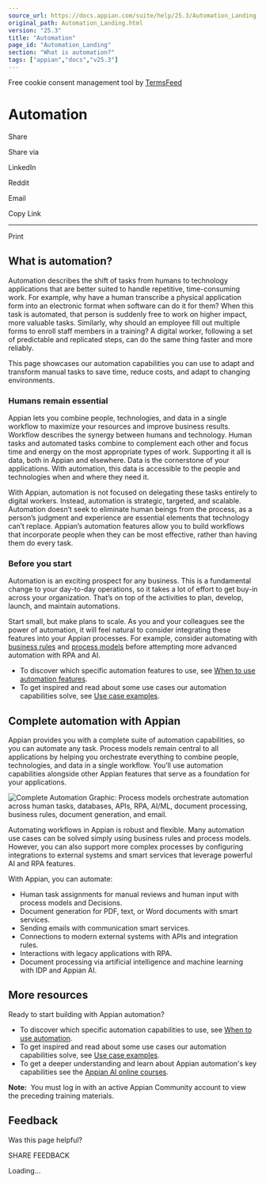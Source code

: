 ```yaml
---
source_url: https://docs.appian.com/suite/help/25.3/Automation_Landing.html
original_path: Automation_Landing.html
version: "25.3"
title: "Automation"
page_id: "Automation_Landing"
section: "What is automation?"
tags: ["appian","docs","v25.3"]
---
```



Free cookie consent management tool by [TermsFeed](https://www.termsfeed.com/)

# Automation

Share

Share via

LinkedIn

Reddit

Email

Copy Link

* * *

Print

## What is automation?

Automation describes the shift of tasks from humans to technology applications that are better suited to handle repetitive, time-consuming work. For example, why have a human transcribe a physical application form into an electronic format when software can do it for them? When this task is automated, that person is suddenly free to work on higher impact, more valuable tasks. Similarly, why should an employee fill out multiple forms to enroll staff members in a training? A digital worker, following a set of predictable and replicated steps, can do the same thing faster and more reliably.

This page showcases our automation capabilities you can use to adapt and transform manual tasks to save time, reduce costs, and adapt to changing environments.

### Humans remain essential

Appian lets you combine​ people, technologies, and data​ in a s​ingle workflow​ to ​maximize your resources and improve business results. Workflow describes the synergy between humans and technology. Human tasks and automated tasks combine to complement each other and focus time and energy on the most appropriate types of work. Supporting it all is data, both in Appian and elsewhere. Data is the cornerstone of your applications. With automation, this data is accessible to the people and technologies when and where they need it.

With Appian, automation is not focused on delegating these tasks entirely to digital workers. Instead, automation is strategic, targeted, and scalable. Automation doesn’t seek to eliminate human beings from the process, as a person’s judgment and experience are essential elements that technology can’t replace. Appian’s automation features allow you to build workflows that incorporate people when they can be most effective, rather than having them do every task.

### Before you start

Automation is an exciting prospect for any business. This is a fundamental change to your day-to-day operations, so it takes a lot of effort to get buy-in across your organization. That’s on top of the activities to plan, develop, launch, and maintain automations.

Start small, but make plans to scale. As you and your colleagues see the power of automation, it will feel natural to consider integrating these features into your Appian processes. For example, consider automating with [business rules](Appian_Decisions.html) and [process models](process_model_overview.html) before attempting more advanced automation with RPA and AI.

-   To discover which specific automation features to use, see [When to use automation features](Automation_Use_Cases.html#when-to-use-automation).
-   To get inspired and read about some use cases our automation capabilities solve, see [Use case examples](Automation_Use_Cases.html#use-case-examples).

## Complete automation with Appian

Appian provides you with a complete suite of automation capabilities, so you can automate any task. Process models remain central to all applications by helping you orchestrate everything to combine people, technologies, and data in a single workflow. You’ll use automation capabilities alongside other Appian features that serve as a foundation for your applications.

![Complete Automation Graphic: Process models orchestrate automation across human tasks, databases, APIs, RPA, AI/ML, document processing, business rules, document generation, and email.](images/automation/Complete-Automation-Graphic.png)

Automating workflows in Appian is robust and flexible. Many automation use cases can be solved simply using business rules and process models. However, you can also support more complex processes by configuring integrations to external systems and smart services that leverage powerful AI and RPA features.

With Appian, you can automate:

-   Human task assignments for manual reviews and human input with process models and Decisions.
-   Document generation for PDF, text, or Word documents with smart services.
-   Sending emails with communication smart services.
-   Connections to modern external systems with APIs and integration rules.
-   Interactions with legacy applications with RPA.
-   Document processing via artificial intelligence and machine learning with IDP and Appian AI.

## More resources

Ready to start building with Appian automation?

-   To discover which specific automation capabilities to use, see [When to use automation](Automation_Use_Cases.html#when-to-use-automation).
-   To get inspired and read about some use cases our automation capabilities solve, see [Use case examples](Automation_Use_Cases.html#use-case-examples).
-   To get a deeper understanding and learn about Appian automation's key capabilities see the [Appian AI online courses](https://academy.appian.com/#/curricula/837117f0-563a-4c0b-b3c4-7a939aee4c81).

**Note:**  You must log in with an active Appian Community account to view the preceding training materials.

## Feedback

Was this page helpful?

SHARE FEEDBACK

Loading...